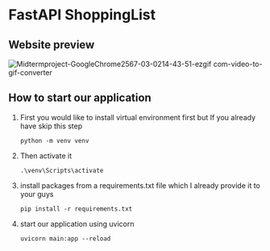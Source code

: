 # FastAPI ShoppingList

## Website preview
![Midtermproject-GoogleChrome2567-03-0214-43-51-ezgif com-video-to-gif-converter](https://github.com/FordPipatkittikul/ShoppingList/assets/121902625/e8aa295f-e57b-408e-8a1b-b05e3e331669)

## How to start our application
1) First you would like to install virtual environment first but If you already have skip this step
    
       python -m venv venv

2) Then activate it

       .\venv\Scripts\activate

3) install packages from a requirements.txt file which I already provide it to your guys

       pip install -r requirements.txt
4) start our application using uvicorn

       uvicorn main:app --reload
